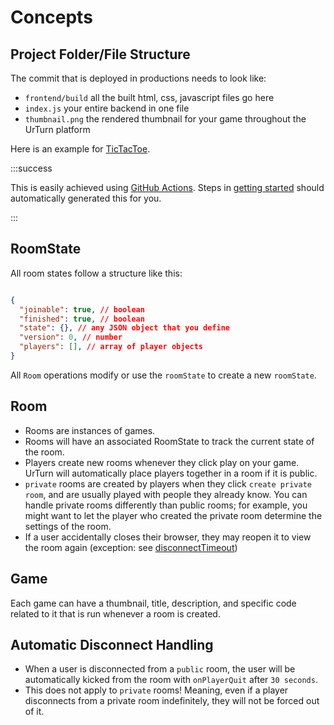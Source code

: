 # Concepts

## Project Folder/File Structure

The commit that is deployed in productions needs to look like:

- `frontend/build` all the built html, css, javascript files go here
- `index.js` your entire backend in one file
- `thumbnail.png` the rendered thumbnail for your game throughout the UrTurn platform

Here is an example for [TicTacToe](https://github.com/turnbasedgames/urturn/tree/published-tictactoe).

:::success

This is easily achieved using [GitHub Actions](https://docs.github.com/en/actions). Steps in [getting started](/docs/Getting-Started) should automatically generated this for you.

:::

## RoomState

All room states follow a structure like this:

```json

{
  "joinable": true, // boolean
  "finished": true, // boolean
  "state": {}, // any JSON object that you define
  "version": 0, // number
  "players": [], // array of player objects
}

```

All `Room` operations modify or use the `roomState` to create a new `roomState`.

## Room

- Rooms are instances of games. 
- Rooms will have an associated RoomState to track the current state of the room. 
- Players create new rooms whenever they click play on your game. UrTurn will automatically place players together in a room if it is public. 
- `private` rooms are created by players when they click `create private room`, and are usually played with people they already know. You can handle private rooms differently than public rooms; for example, you might want to let the player who created the private room determine the settings of the room.
- If a user accidentally closes their browser, they may reopen it to view the room again (exception: see [disconnectTimeout](/docs/How-It-Works/Concepts#automatic-disconnect-handling))

## Game
Each game can have a thumbnail, title, description, and specific code related to it that is run whenever a room is created.

## Automatic Disconnect Handling

- When a user is disconnected from a `public` room, the user will be automatically kicked from the room with `onPlayerQuit` after `30 seconds`.
- This does not apply to `private` rooms! Meaning, even if a player disconnects from a private room indefinitely, they will not be forced out of it.

